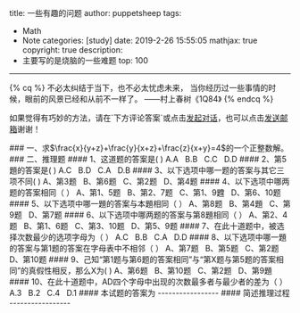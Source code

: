 title: 一些有趣的问题
author: puppetsheep
tags:
  - Math
  - Note
categories: [study]
date: 2019-2-26 15:55:05
mathjax: true
copyright: true
description:
 - 主要写的是烧脑的一些难题
top: 100
---
{% cq %}
不必太纠结于当下，也不必太忧虑未来，
当你经历过一些事情的时候，眼前的风景已经和从前不一样了。
          ——村上春树《1Q84》
{% endcq %}
<div class="note default"><p>如果觉得有巧妙的方法，请在`下方评论答案`或点击<a href="http://wpa.qq.com/msgrd?v=3&uin=2209502839&site=qq&menu=yes">发起对话</a>，也可以点击<a href="mailto:admin@puppetsheep.cn">发送邮箱</a>谢谢！</p></div>
<!-- more -->
### 一、求$\frac{x}{y+z}+\frac{y}{x+z}+\frac{z}{x+y}=4$的一个正整数解。
### 二、推理题
#### 1、这道题的答案是(&nbsp;)
A.A &nbsp; B.B &nbsp;  C.C &nbsp; D.D
#### 2、第5題的答案是(&nbsp;)
A.C &nbsp; B.D &nbsp;  C.A &nbsp; D.B
#### 3、以下选项中哪一题的答案与其它三项不同(&nbsp;)
A、第3题 &nbsp; B、第6题 &nbsp; C、第2题 &nbsp; D、第4题
#### 4、以下选项中哪两题的答案相同（&nbsp;）
A、第1、5题 &nbsp; B、第2、7题 &nbsp; C、第1、9韙 &nbsp; D、第6、10题
#### 5、以下选项中哪一題的答案与本題相同（&nbsp;）
A、第8题 &nbsp; B、第4題 &nbsp; C、第9题 &nbsp; D、第7题
#### 6、以下选项中哪两题的答案与第8題相同（&nbsp;）
A、第2、4题 &nbsp; B、第1、6题 &nbsp; C、第3、10题 &nbsp; D、第5、9题
#### 7、在此十道题中，被选择次数最少的选项字母为（&nbsp;）
A.C &nbsp; B.B &nbsp;  C.A &nbsp; D.D
#### 8、以下选项中哪一題的答案与第1题的答案在字母表中不相邻（&nbsp;）
A、第7题 &nbsp; B、第5题 &nbsp; C、第2题 &nbsp; D、第10题
#### 9、己知“第1题与第6题的答案相同”与“第X题与第5题的答案相同”的真假性相反，那么X为(&nbsp;)
A、第6题 &nbsp; B、第10题 &nbsp; C、第2题 &nbsp; D、第9題
#### 10、在此十道题中，AD四个字母中出现的次数最多者与最少者的差为（&nbsp;）
A.3 &nbsp; B.2 &nbsp;  C.4 &nbsp; D.1
#### 本试题的答案为
-----------------
#### 简述推理过程
-----------------
